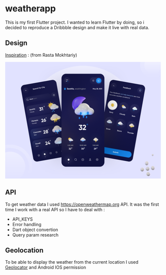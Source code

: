 # weatherapp

This is my first Flutter project. I wanted to learn Flutter by doing, so i decided to reproduce a Dribbble design and make it live with real data.

## Design

[Inspiration](https://dribbble.com/shots/16987787-Weather-App) : (from Rasta Mokhtariy)

![Illustration](illustration.png "Illustration")

## API

To get weather data I used https://openweathermap.org API. It was the first time I work with a real API so I have to deal with :
- API_KEYS
- Error handling
- Dart object convertion
- Query param research

## Geolocation

To be able to display the weather from the current location I used [Geolocator](https://pub.dev/packages/geolocator) and Android IOS permission
